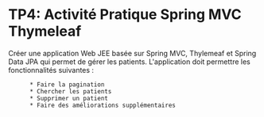 # TP4: Activité Pratique Spring MVC Thymeleaf

Créer une application Web JEE basée sur Spring MVC, Thylemeaf et Spring Data JPA qui permet de gérer les patients. L'application doit permettre les fonctionnalités suivantes :

          * Faire la pagination
          * Chercher les patients
          * Supprimer un patient
          * Faire des améliorations supplémentaires
